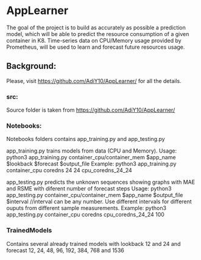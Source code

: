 # AppLearner

The goal of the project is to build as accurately as possible a prediction model, which will be able to predict the resource consumption of a given container in K8.
Time-series data on CPU/Memory usage provided by Prometheus, will be used to learn and forecast future resources usage.

## Background:
Please, visit https://github.com/AdiY10/AppLearner/ for all the details.

### src:
Source folder is taken from https://github.com/AdiY10/AppLearner/

### Notebooks:
Notebooks folders contains app_training.py and app_testing.py

app_training.py trains models from data (CPU and Memory).
Usage: python3 app_training.py container_cpu/container_mem $app_name $lookback $forecast $output_file
Example: python3 app_training.py container_cpu coredns 24 24 cpu_coredns_24_24

app_testing.py predicts the unknown sequences showing graphs with MAE and RSME with diferent number of forecast steps
Usage: python3 app_testing.py container_cpu/container_mem $app_name $output_file $interval //interval can be any number. Use different intervals for different ouputs from different sample measurements.
Example: python3 app_testing.py container_cpu coredns cpu_coredns_24_24 100

### TrainedModels
Contains several already trained models with lookback 12 and 24 and forecast 12, 24, 48, 96, 192, 384, 768 and 1536
